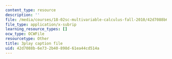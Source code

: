 ```yaml
---
content_type: resource
description: ''
file: /media/courses/18-02sc-multivariable-calculus-fall-2010/42d7088b6e732b40898d61ea44cd514a_cbSkFpO2jgQ.srt
file_type: application/x-subrip
learning_resource_types: []
ocw_type: OCWFile
resourcetype: Other
title: 3play caption file
uid: 42d7088b-6e73-2b40-898d-61ea44cd514a
---
```

